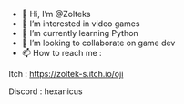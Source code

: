- 👋 Hi, I’m @Zolteks
- 👀 I’m interested in video games
- 🌱 I’m currently learning Python
- 💞️ I’m looking to collaborate on game dev
- 📫 How to reach me : 

Itch : https://zoltek-s.itch.io/oji

Discord : hexanicus

<!---
Zolteks/Zolteks is a ✨ special ✨ repository because its `README.md` (this file) appears on your GitHub profile.
You can click the Preview link to take a look at your changes.
--->
